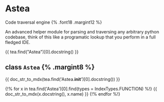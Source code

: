 # Astea

Code traversal engine {% .font18 .margint12 %}

An advanced helper module for parsing and traversing any arbitrary python codebase, think of this like a programatic lookup that you perform in a full fledged IDE.

{{ tea.find("Astea")[0].docstring() }}

## class `Astea` {% .margint8 %}
{{ doc_str_to_mdx(tea.find('Astea.__init__')[0].docstring()) }}

{!% for x in tea.find('Astea')[0].find(types = IndexTypes.FUNCTION) %!}
{{ doc_str_to_mdx(x.docstring(), x.name) }}
{!% endfor %!}

